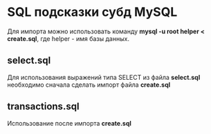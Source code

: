 # SQL подсказки субд MySQL
Для импорта можно использовать команду <b>mysql -u root helper < create.sql</b>, где helper - имя базы данных.
<h2>select.sql</h2>
Для использования выражений типа SELECT из файла <b>select.sql</b> необходимо сначала сделать импорт файла <b>create.sql</b>
<h2>transactions.sql</h2>
Использование после импорта <b>create.sql</b>